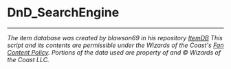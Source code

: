 # DnD_SearchEngine

---
_The item database was created by blawson69 in his repository [ItemDB](https://github.com/blawson69/ItemDB/tree/main)_
_This script and its contents are permissible under the Wizards of the Coast's [Fan Content Policy](https://company.wizards.com/fancontentpolicy). Portions of the data used are property of and © Wizards of the Coast LLC._
